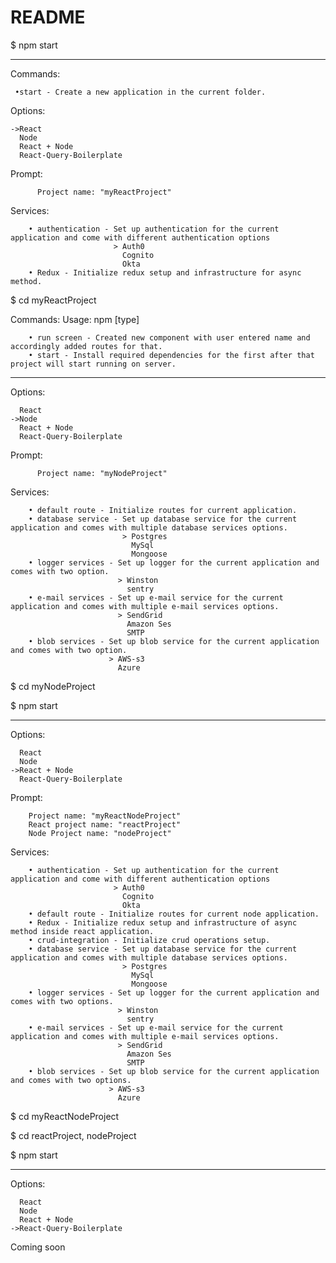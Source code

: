 # README


$ npm start

---------------------------------------------------------------
  Commands:
 
     •start - Create a new application in the current folder.
 
  Options:

    ->React
      Node
      React + Node
      React-Query-Boilerplate

   Prompt:
    
          Project name: "myReactProject"

   Services:

    	• authentication - Set up authentication for the current application and come with different authentication options
                           > Auth0
                             Cognito
                             Okta                
    	• Redux - Initialize redux setup and infrastructure for async method.

  $ cd myReactProject
    
   Commands:
      Usage: npm [type]

    	• run screen - Created new component with user entered name and accordingly added routes for that.
    	• start - Install required dependencies for the first after that project will start running on server.

---------------------------------------------------------------

  Options:

      React
    ->Node
      React + Node
      React-Query-Boilerplate
      
   Prompt:
    
          Project name: "myNodeProject"

   Services:

    	• default route - Initialize routes for current application.
        • database service - Set up database service for the current application and comes with multiple database services options.
                             > Postgres
                               MySql 
                               Mongoose
        • logger services - Set up logger for the current application and comes with two option.
                            > Winston
                              sentry
        • e-mail services - Set up e-mail service for the current application and comes with multiple e-mail services options.
                            > SendGrid
                              Amazon Ses
                              SMTP
        • blob services - Set up blob service for the current application and comes with two option.
                          > AWS-s3
                            Azure

  $ cd myNodeProject         
  
  $ npm start
       
---------------------------------------------------------------
  Options:

      React
      Node
    ->React + Node
      React-Query-Boilerplate

   Prompt:
    
        Project name: "myReactNodeProject"
        React project name: "reactProject"
        Node Project name: "nodeProject"

   Services:

    	• authentication - Set up authentication for the current application and come with different authentication options
                           > Auth0
                             Cognito
                             Okta                
    	• default route - Initialize routes for current node application.
        • Redux - Initialize redux setup and infrastructure of async method inside react application.
        • crud-integration - Initialize crud operations setup.
        • database service - Set up database service for the current application and comes with multiple database services options.
                             > Postgres
                               MySql 
                               Mongoose
        • logger services - Set up logger for the current application and comes with two options.
                            > Winston
                              sentry
        • e-mail services - Set up e-mail service for the current application and comes with multiple e-mail services options.
                            > SendGrid
                              Amazon Ses
                              SMTP
        • blob services - Set up blob service for the current application and comes with two options.
                          > AWS-s3
                            Azure


  $ cd myReactNodeProject
  
  $ cd reactProject, nodeProject
 
  $ npm start

------------------------------------------------------------------------------------------------------------------------------------------------

  Options:

      React
      Node
      React + Node
    ->React-Query-Boilerplate
      
  Coming soon
